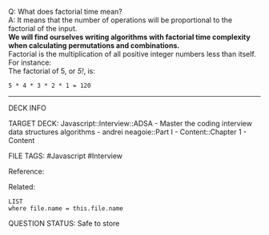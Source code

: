 Q: What does factorial time mean?  
A: It means that the number of operations will be proportional to the factorial of the input.  
**We will find ourselves writing algorithms with factorial time complexity when calculating permutations and combinations.**  
Factorial is the multiplication of all positive integer numbers less than itself. For instance:  
The factorial of 5, or _5!_, is:
```text
5 * 4 * 3 * 2 * 1 = 120
```
<!--ID: 1693659901057-->

---

DECK INFO

TARGET DECK: Javascript::Interview::ADSA - Master the coding interview data structures algorithms - andrei neagoie::Part I - Content::Chapter 1 - Content

FILE TAGS: #Javascript #Interview

Reference:

Related:

```dataview
LIST
where file.name = this.file.name
```


QUESTION STATUS: Safe to store